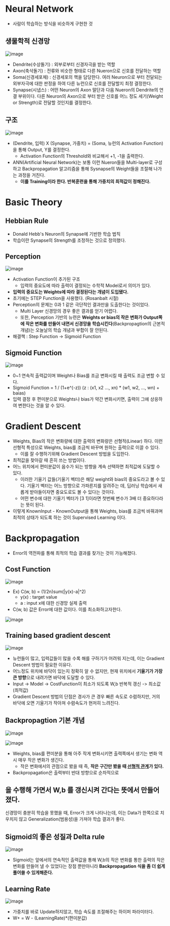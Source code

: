 # Neural Network
- 사람이 학습하는 방식을 비슷하게 구현한 것
## 생물학적 신경망
![image](https://user-images.githubusercontent.com/69780812/137630568-328b06cb-e9d0-4810-832e-76f4215d63f8.png)

- Dendrite(수상돌기) : 외부로부터 신경자극을 받는 역할
- Axon(축삭돌기) : 전류와 비슷한 형태로 다른 Nueron으로 신호를 전달하는 역할
- Soma(신경세포체) : 신경세포의 핵을 담당한다. 여러 Neuron으로 부터 전달되는 외부자극에 대한 판정을 하여 다른 뉴런으로 신호를 전달할지 최정 결정한다.
- Synapse(시냅스) : 어떤 Neuron의 Axon 말단과 다음 Nueron의 Dendrite의 연결 부위이다. 다른 Neuron의 Axon으로 부터 받은 신호를 어느 정도 세기(Weight or Strength)로 전달할 것인지를 결정한다.
## 구조
![image](https://user-images.githubusercontent.com/69780812/137630579-ff06de50-2c57-40cd-9b96-49f9a2d92c2c.png)

- (Dendrite, 입력) X (Synapse, 가중치) = (Soma, 뉴런의 Activation Function)을 통해 Output, Y를 결정한다.
  - Activation Function의 Threshold와 비교해서 +1, -1을 출력한다.
- ANN(Artificial Neural Network)는 보통 이런 Nueron들을 Multi-layer로 구성하고 Backpropagation 알고리즘을 통해 Sysnapse의 Weight들을 조절해 나가는 과정을 거친다.
  - **이를 Training이라 한다. 반복훈련을 통해 가중치의 최적값이 정해진다.**
# Basic Theory
## Hebbian Rule
- Donald Hebb's Neuron의 Synapse에 기반한 학습 법칙
- 학습이란 Synapse의 Strength를 조정하는 것으로 정의했다.
## Perception
![image](https://user-images.githubusercontent.com/69780812/137630469-6e51ca87-1434-472f-9660-01d1f84f319d.png)

- Activation Function이 추가된 구조
  - 입력의 중요도에 따라 출력이 결정되는 수학적 Model로서 의미가 있다.
- **입력의 중요도는 Weights에 따라 결정된다는 개념이 도입됐다.**
- 초기에는 STEP Function을 사용했다. (Rosanbalt 시절)
- Perception의 문제는 0과 1 같은 극단적인 결과만을 도출한다는 것이었다.
  - Multi Layer 신경망의 경우 좋은 결과를 얻기 어렵다.
  - 또한, Perception 기반의 뉴련은 **Weights or bias의 작은 변화가 Output쪽에 작은 변화를 만들어 내면서 신경망을 학습시킨다**(Backpropagtion의 근본적 개념)는 오늘날의 학습 개념과 부합이 잘 안된다.
- 해결책 : Step Function -> Sigmoid Function
## Sigmoid Function
![image](https://user-images.githubusercontent.com/69780812/137630527-09083fea-1b9e-4d60-b935-867b9d4581ad.png)

- 0~1 연속적 출력값이며 Weight나 Bias를 조금 변화시킬 때 출력도 조금 변할 수 있다.
- Sigmoid Function = 1 / (1+e^(-z)) (z : (x1, x2 ..., xn) * (w1, w2, ..., wn) + baias)
- 입력 결정 후 편미분으로 Weights나 bias가 약간 변화시키면, 출력이 그에 상응하여 변한다는 것을 알 수 있다.
# Gradient Descent
- Weights, Bias의 작은 변화량에 대한 출력의 변화량은 선형적(Linear) 하다. 이런 선형적 특성으로 Weights, bias를 조금씩 바꾸며 원하는 출력으로 이끌 수 있다.
  - 이를 잘 수행하기위해 Gradient Descent 방법을 도입한다.
- 최적값을 찾아갈 때 흔히 쓰는 방법이다.
- 어느 위치에서 편미분값이 음수가 되는 방향을 계속 선택하면 최적값에 도달할 수 있다.
  - 이러한 기울기 값들(기울기 벡터)은 해당 weight와 bias의 중요도라고 볼 수 있다. 기울기 벡터는 어느 방향으로 가파른지를 알려주는 데, 딥러닝 학습에서 새롭게 받아들이자면 중요도로도 볼 수 있다는 것이다.
  - 어떤 변수에 대한 기울기 벡터가 \[3 1]이라면 첫번째 변수가 3배 더 중요하다라는 뜻이 된다.
- 이렇게 KnownInput - KnownOutput을 통해 Weights, bias를 조금씩 바꿔과며 최적의 상태가 되도록 하는 것이 Supervised Learning 이다.
# Backpropagation
- Error의 역전파를 통해 최적의 학습 결과를 찾가는 것이 가능해졌다.
## Cost Function
![image](https://user-images.githubusercontent.com/69780812/137630597-20c9463d-e25d-4812-b400-d04ba486df0f.png)

- Ex) C(w, b) = (1/2n)sum(|y(x)-a|^2)
  - y(x) : target value
  - a : input x에 대한 신경망 실제 출력
- C(w, b) 값은 Error에 대한 값이다. 이를 최소화하고자한다.

![image](https://user-images.githubusercontent.com/69780812/137630601-2412070e-8bf1-4acf-9657-4c87e527ee28.png)

## Training based gradient descent
![image](https://user-images.githubusercontent.com/69780812/137630665-653f7016-dabe-420d-95a6-17cdeb9831b0.png)

- 뉴런들이 많고, 입력값들이 많을 수록 해를 구하기가 어려워 지는데, 이는 Gradient Descent 방법이 필요한 이유다.
- 어느정도 위치에 바닥이 있는지 정확히 알 수 없지만, 현재 위치에서 **기울기가 가장 큰 방향**으로 내려가면 바닥에 도달할 수 있다.
- Input -> Model -> CostFunction이 최소가 되도록 W,b 반복적 갱신 -> 최소값(최적값)
- Gradient Descent 방법의 단점은 경사가 큰 경우 빠른 속도로 수렴하지만, 거의 바닥에 오면 기울기가 작아져 수렴속도가 현저히 느려진다.
## Backpropagtion 기본 개념
![image](https://user-images.githubusercontent.com/69780812/137630676-9d9a35aa-6cd2-4703-9b99-a527406b1274.png)

![image](https://user-images.githubusercontent.com/69780812/137630686-934353d5-f6fb-4ad4-a6f4-2ecc8bc10213.png)

- Weights, bias를 편미분을 통해 아주 작게 변화시키면 출력쪽에서 생기는 변화 역시 매우 작은 변화가 생긴다.
  - 작은 변화에서의 관점으로 봤을 때 즉, **작은 구간만 봤을 때 [선형적 관계](https://ko.wikipedia.org/wiki/%EC%84%A0%ED%98%95%EC%84%B1)가 있다.**
- Backpropagation은 출력부터 반대 방향으로 순차적으로 

을 수행해 가면서 W,b 를 갱신시켜 간다는 뜻에서 만들어 졌다.
---
신경망이 충분히 학습을 못했을 때, Error가 크게 나타나는데, 이는 Data가 한쪽으로 치우치지 않고 Generalization(범용성)을 가져야 학습 결과가 좋다.
## Sigmoid의 좋은 성질과 Delta rule
![image](https://user-images.githubusercontent.com/69780812/137630707-94afc132-79cc-4f1c-9d58-e47a351e0c20.png)

- Sigmoid는 앞에서의 연속적인 출력값을 통해 W,b의 작은 변화를 통한 출력의 작은 변화를 만들어 낼 수 있었다는 장점 뿐만아니라 **Backpropagation 식을 좀 더 쉽게 풀어쓸 수 있게해준다.**
## Learning Rate
![image](https://user-images.githubusercontent.com/69780812/137630716-c8e40ae6-d54a-435f-a6ed-a975d7e36511.png)
- 가중치를 바로 Update하지않고, 학습 속도를 조절해주는 하이퍼 파라미터다.
- W+ = W - (LearningRate)\*(편미분값)

